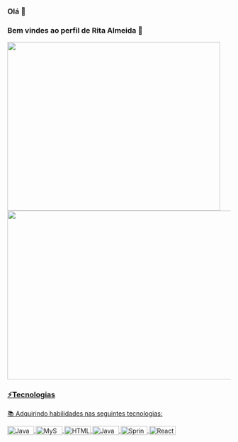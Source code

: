 ### Olá 👋
### Bem vindes ao perfil de Rita Almeida 🤗

<a href="https://github.com/ritaalmeidah"><img height="380em" width="480" src="https://github-readme-stats.vercel.app/api?username=ritaalmeidah&show_icons=true&theme=radical&include_all_commits=true&count_private=true"/><img height="380em" width="510" src="https://github-readme-stats.vercel.app/api/top-langs/?username=ritaalmeidah&layout=compact&langs_count=7&theme=radical"/>

### ⚡Tecnologias
📚 Adquirindo habilidades nas seguintes tecnologias:
<div style="display: inline_block">
<img align="center" alt="Java" width="60" height="20em" src="https://img.shields.io/badge/Java-ED8B00?style=for-the-badge&logo=openjdk&logoColor=white">
<img align="center" alt="MySQL" width="60" height="20em"src="https://img.shields.io/badge/MySQL-00000F?style=for-the-badge&logo=mysql&logoColor=white">
<img align="center" alt="HTML" width="60" height="20em" src="https://img.shields.io/badge/HTML-239120?style=for-the-badge&logo=html5&logoColor=white">
<img align="center" alt="JavaScript" width="60" height="20em" src="https://img.shields.io/badge/JavaScript-F7DF1E?style=for-the-badge&logo=javascript&logoColor=black">
<img align="center" alt="Spring" width="60" height="20em" src="https://img.shields.io/badge/Spring-6DB33F?style=for-the-badge&logo=spring&logoColor=white">
<img align="center" alt="React" width="60" height="20em" src="https://img.shields.io/badge/React-20232A?style=for-the-badge&logo=react&logoColor=61DAFB">

</br>
